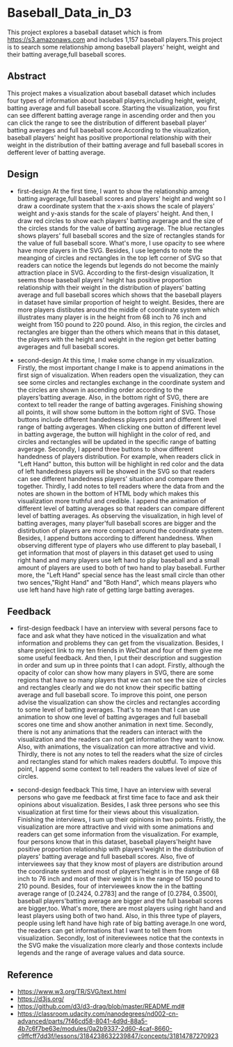 # Baseball_Data_in_D3
   This project explores a baseball dataset which is from https://s3.amazonaws.com and includes 1,157 baseball players.This project is to search some relationship among baseball players' height, weight and their batting average,full baseball scores.

## Abstract
   This project makes a visualization about baseball dataset which includes four types of information about baseball players,including height, weight, batting average and full baseball score. Starting the visualization, you first can see different batting average range in ascending order and then you can click the range to see the distribution of different baseball player' batting averages and full baseball score.According to the visualization, baseball players' height has positive proportional relationship with their weight in the distribution of their batting average and full baseball scores in defferent lever of batting average.

## Design
* first-design
      At the first time, I want to show the relationship among batting avgerage,full baseball scores and players' height and weight so I draw a coordinate system that the x-axis shows the scale of players' weight and y-axis stands for the scale of players' height. And then, I draw red circles to show each players' batting avgerage and the size of the circles stands for the value of batting avgerage. The blue rectangles shows players' full baseball scores and the size of rectangles stands for the value of full baseball score. What's more, I use opacity to see where have more players in the SVG. Besides, I use legends to note the meanging of circles and rectangles in the top left corner of SVG so that readers can notice the legends but legends do not become the mainly attraction place in SVG.
      According to the first-design visualization, It seems those baseball players' height has positive proportion relationship with their weight in the distribution of players' batting average and full baseball scores which shows that the baseball players in dataset have similar proportion of height to weight. Besides, there are more players distibutes around the middle of coordinate system which illustrates many player is in the height from 68 inch to 76 inch and weight from 150 pound to 220 pound. Also, in this region, the circles and rectangles are bigger than the others which means that in this dataset, the players with the height and weight in the region get better batting avgerages and full baseball scores.

* second-design
      At this time, I make some change in my visualization. Firstly, the most important change I make is to append animations in the first sign of visualization. When readers open the visualization, they can see some circles and rectangles exchange in the coordinate system and the circles are shown in ascending order according to the players'batting average. Also, in the bottom right of SVG, there are context to tell reader the range of batting avgerages. Finishing showing all points, it will show some buttom in the bottom right of SVG. Those buttons include different handedness players point and different level range of batting avgerages. When clicking one button of different level in batting avgerage, the button will highlight in the color of red, and circles and rectangles will be updated in the specific range of batting avgerage. Secondly, I append three buttons to show different handedness of players distribution. For example, when readers click in "Left Hand" button, this button will be highlight in red color and the data of left handedness players will be showed in the SVG so that readers can see different handedness players' situation and compare them together. Thirdly, I add notes to tell readers where the data from and the notes are shown in the bottom of HTML body which makes this visualization more truthful and credible.
      I append the animation of different level of batting averages so that readers can compare different level of batting averages. As observing the visualization, in high level of batting averages, many player'full baseball scores are bigger and the distirbution of players are more compact around the coordinate system. Besides, I append buttons according to different handedness. When observing different type of players who use different to play baseball, I get information that most of players in this dataset get used to using right hand and many players use left hand to play baseball and a small amount of players are used to both of two hand to play baseball. Further more, the "Left Hand" special sence has the least small circle than other two sences,"Right Hand" and "Both Hand", which means players who use left hand have high rate of getting large batting averages.

## Feedback
* first-design feedback
      I have an interview with several persons face to face and ask what they have noticed in the visualization and what information and problems they can get from the visualization. Besides, I share project link to my ten friends in WeChat and four of them give me some useful feedback.
      And then, I put their description and suggestion in order and sum up in three points that I can adopt. Firstly, although the opacity of color can show how many players in SVG, there are some regions that have so many players that we can not see the size of circles and rectangles clearly and we do not know their specific batting average and full baseball score. To improve this point, one person advise the visualization can show the circles and rectangles according to some level of batting averages. That's to mean that I can use animation to show one level of batting avgerages and full baseball scores one time and show another animation in next time. Secondly, there is not any animations that the readers can interact with the visualization and the readers can not get information they want to know. Also, with animations, the visualization can more attractive and vivid. Thirdly, there is not any notes to tell the readers what the size of circles and rectangles stand for which makes readers doubtful. To impove this point, I append some context to tell readers the values level of size of circles.

* second-design feedback
      This time, I have an interview with several persons who gave me feedback at first time face to face and ask their opinions about visualization. Besides, I ask three persons who see this visualization at first time for their views about this visualization. 
      Finishing the interviews, I sum up their opinions in two points. Fristly, the visualization are more attractive and vivid with some animations and readers can get some information from the visualization. For example, four persons know that in this dataset, baseball players'height have positive proportion relationship with players'weight in the distribution of players' batting average and full baseball scores. Also, five of interviewees say that they know most of players are distribution around the coordinate system and most of players'height is in the range of 68 inch to 76 inch and most of their weight is in the range of 150 pound to 210 pound. Besides, four of interviewees know the in the batting average range of [0.2424, 0.2783] and the range of [0.2784, 0.3500], baseball players'batting average are bigger and the full baseball scores are bigger,too. What's more, there are most players using right hand and least players using both of two hand. Also, in this three type of players, people using left hand have high rate of big batting average.In one word, the readers can get informations that I want to tell them from visualization. Secondly, lost of initereviewees notice that the contexts in the SVG make the visualization more clearly and those contexts include legends and the range of average values and data source.

## Reference
* https://www.w3.org/TR/SVG/text.html
* https://d3js.org/
* https://github.com/d3/d3-drag/blob/master/README.md#
* https://classroom.udacity.com/nanodegrees/nd002-cn-advanced/parts/7f46cd58-8041-4d9d-88a5-4b7c6f7be63e/modules/0a2b9337-2d60-4caf-8660-c9ffcff7dd3f/lessons/3184238632239847/concepts/31814787270923
